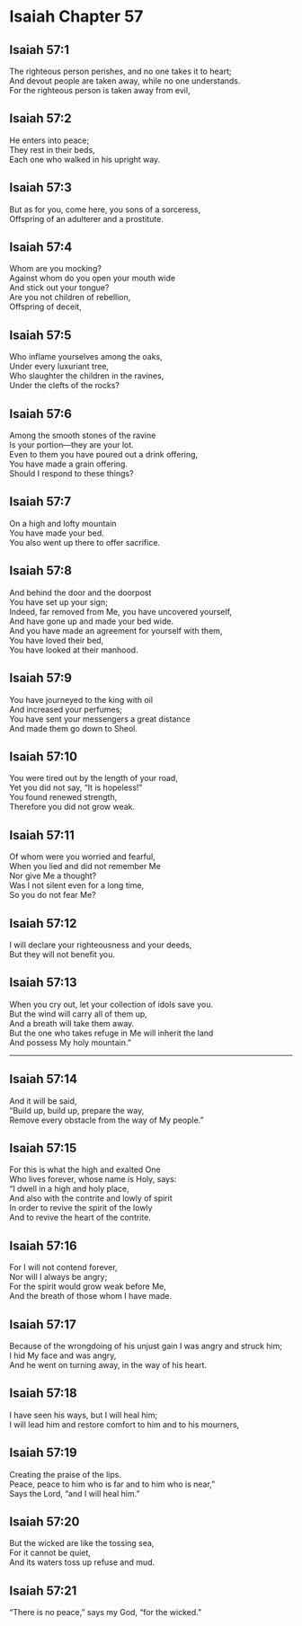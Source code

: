 # Isaiah Chapter 57

## Isaiah 57:1  
The righteous person perishes, and no one takes it to heart;  
And devout people are taken away, while no one understands.  
For the righteous person is taken away from evil,

## Isaiah 57:2  
He enters into peace;  
They rest in their beds,  
Each one who walked in his upright way.

## Isaiah 57:3  
But as for you, come here, you sons of a sorceress,  
Offspring of an adulterer and a prostitute.

## Isaiah 57:4  
Whom are you mocking?  
Against whom do you open your mouth wide  
And stick out your tongue?  
Are you not children of rebellion,  
Offspring of deceit,

## Isaiah 57:5  
Who inflame yourselves among the oaks,  
Under every luxuriant tree,  
Who slaughter the children in the ravines,  
Under the clefts of the rocks?

## Isaiah 57:6  
Among the smooth stones of the ravine  
Is your portion—they are your lot.  
Even to them you have poured out a drink offering,  
You have made a grain offering.  
Should I respond to these things?

## Isaiah 57:7  
On a high and lofty mountain  
You have made your bed.  
You also went up there to offer sacrifice.

## Isaiah 57:8  
And behind the door and the doorpost  
You have set up your sign;  
Indeed, far removed from Me, you have uncovered yourself,  
And have gone up and made your bed wide.  
And you have made an agreement for yourself with them,  
You have loved their bed,  
You have looked at their manhood.

## Isaiah 57:9  
You have journeyed to the king with oil  
And increased your perfumes;  
You have sent your messengers a great distance  
And made them go down to Sheol.

## Isaiah 57:10  
You were tired out by the length of your road,  
Yet you did not say, “It is hopeless!”  
You found renewed strength,  
Therefore you did not grow weak.

## Isaiah 57:11  
Of whom were you worried and fearful,  
When you lied and did not remember Me  
Nor give Me a thought?  
Was I not silent even for a long time,  
So you do not fear Me?

## Isaiah 57:12  
I will declare your righteousness and your deeds,  
But they will not benefit you.

## Isaiah 57:13  
When you cry out, let your collection of idols save you.  
But the wind will carry all of them up,  
And a breath will take them away.  
But the one who takes refuge in Me will inherit the land  
And possess My holy mountain.”

---

## Isaiah 57:14  
And it will be said,  
“Build up, build up, prepare the way,  
Remove every obstacle from the way of My people.”

## Isaiah 57:15  
For this is what the high and exalted One  
Who lives forever, whose name is Holy, says:  
“I dwell in a high and holy place,  
And also with the contrite and lowly of spirit  
In order to revive the spirit of the lowly  
And to revive the heart of the contrite.

## Isaiah 57:16  
For I will not contend forever,  
Nor will I always be angry;  
For the spirit would grow weak before Me,  
And the breath of those whom I have made.

## Isaiah 57:17  
Because of the wrongdoing of his unjust gain I was angry and struck him;  
I hid My face and was angry,  
And he went on turning away, in the way of his heart.

## Isaiah 57:18  
I have seen his ways, but I will heal him;  
I will lead him and restore comfort to him and to his mourners,

## Isaiah 57:19  
Creating the praise of the lips.  
Peace, peace to him who is far and to him who is near,”  
Says the Lord, “and I will heal him.”

## Isaiah 57:20  
But the wicked are like the tossing sea,  
For it cannot be quiet,  
And its waters toss up refuse and mud.

## Isaiah 57:21  
“There is no peace,” says my God, “for the wicked.”
